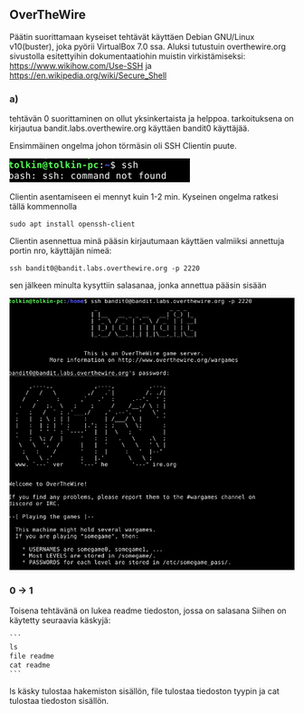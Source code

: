 ## OverTheWire


Päätin suorittamaan kyseiset tehtävät käyttäen Debian GNU/Linux v10(buster), joka pyörii VirtualBox 7.0 ssa.
Aluksi tutustuin overthewire.org sivustolla esitettyihin dokumentaatiohin muistin virkistämiseksi: 
    https://www.wikihow.com/Use-SSH
    ja 
    https://en.wikipedia.org/wiki/Secure_Shell

### a) 
tehtävän 0 suorittaminen on ollut yksinkertaista ja helppoa.
tarkoituksena on kirjautua bandit.labs.overthewire.org käyttäen bandit0 käyttäjää.

Ensimmäinen ongelma johon törmäsin oli SSH Clientin puute.

![alt noSSH](./image/noSSH.png)

Clientin asentamiseen ei mennyt kuin 1-2 min. Kyseinen ongelma ratkesi tällä kommennolla
```
sudo apt install openssh-client
``` 
Clientin asennettua minä pääsin kirjautumaan käyttäen valmiiksi annettuja portin nro, käyttäjän nimeä: 
```
ssh bandit0@bandit.labs.overthewire.org -p 2220
```
sen jälkeen minulta kysyttiin salasanaa, jonka annettua pääsin sisään

![alt insideOTW](./image/insideOTW.png)

### 0 -> 1

Toisena tehtävänä on lukea readme tiedoston, jossa on salasana
Siihen on käytetty seuraavia käskyjä:

    ```
    ls
    file readme
    cat readme
    ```
ls käsky tulostaa hakemiston sisällön, file <file> tulostaa tiedoston tyypin ja cat <file> tulostaa tiedoston sisällön.
